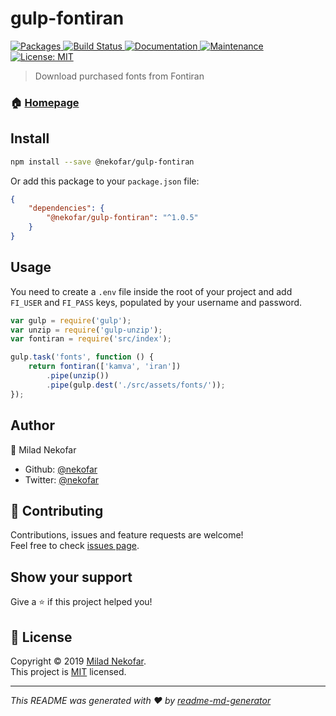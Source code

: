 # gulp-fontiran 
<p>
  <a href="https://www.npmjs.com/package/@nekofar/gulp-fontiran">
    <img src="https://img.shields.io/badge/version-1.0.5-blue.svg?cacheSeconds=2592000" alt="Packages" />
  </a>
  <a href="https://travis-ci.com/nekofar/gulp-fontiran">
    <img src="https://travis-ci.com/nekofar/gulp-fontiran.svg?branch=master" alt="Build Status" />
  </a>
  <a href="https://github.com/nekofar/gulp-fontiran#readme">
    <img src="https://img.shields.io/badge/documentation-yes-brightgreen.svg" alt="Documentation" /> 
  </a>
  <a href="https://github.com/nekofar/gulp-fontiran/graphs/commit-activity">
    <img src="https://img.shields.io/badge/Maintained%3F-yes-green.svg" alt="Maintenance" /> 
  </a>
  <a href="https://github.com/nekofar/gulp-fontiran/blob/master/LICENSE">
    <img src="https://img.shields.io/badge/License-MIT-yellow.svg" alt="License: MIT" />
  </a>
  
</p>

> Download purchased fonts from Fontiran

### 🏠 [Homepage](https://github.com/nekofar/gulp-fontiran)

## Install

```sh
npm install --save @nekofar/gulp-fontiran
```

Or add this package to your `package.json` file:

```json
{
    "dependencies": {
        "@nekofar/gulp-fontiran": "^1.0.5"
    }
}
```

## Usage

You need to create a `.env` file inside the root of your project and add `FI_USER` and `FI_PASS` keys, populated by your username and password.

```js
var gulp = require('gulp');
var unzip = require('gulp-unzip');
var fontiran = require('src/index');

gulp.task('fonts', function () {
    return fontiran(['kamva', 'iran'])
        .pipe(unzip())
        .pipe(gulp.dest('./src/assets/fonts/'));
});
```

## Author

👤 Milad Nekofar

* Github: [@nekofar](https://github.com/nekofar)
* Twitter: [@nekofar](https://twitter.com/nekofar)

## 🤝 Contributing

Contributions, issues and feature requests are welcome!<br />Feel free to check [issues page](https://github.com/nekofar/gulp-fontiran/issues).

## Show your support

Give a ⭐️ if this project helped you!

## 📝 License

Copyright © 2019 [Milad Nekofar](https://github.com/nekofar).<br />
This project is [MIT](https://github.com/nekofar/gulp-fontiran/blob/master/LICENSE) licensed.

***
_This README was generated with ❤️ by [readme-md-generator](https://github.com/kefranabg/readme-md-generator)_
